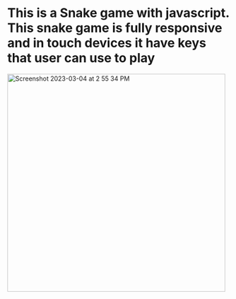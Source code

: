 # This is a Snake game with javascript. This snake game is fully responsive and in touch devices it have keys that user can use to play
<img width="493" alt="Screenshot 2023-03-04 at 2 55 34 PM" src="https://user-images.githubusercontent.com/44643767/222926167-e4774a56-b814-4bb5-bc5a-e75852a8ec9f.png">
